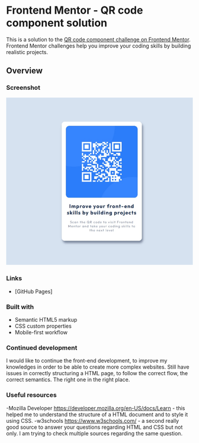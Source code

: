 # Frontend Mentor - QR code component solution

This is a solution to the [QR code component challenge on Frontend Mentor](https://www.frontendmentor.io/challenges/qr-code-component-iux_sIO_H). Frontend Mentor challenges help you improve your coding skills by building realistic projects. 

## Overview

### Screenshot
![Design preview for QR code](./img/screeshot.jpg)

### Links

- [GitHub Pages] 


### Built with

- Semantic HTML5 markup
- CSS custom properties
- Mobile-first workflow

### Continued development

I would like to continue the front-end development, to improve my knowledges in order to be able to create more complex websites. 
Still have issues in correctly structuring a HTML page, to follow the correct flow, the correct semantics. The right one in the right place. 


### Useful resources

-Mozilla Developer https://developer.mozilla.org/en-US/docs/Learn - this helped me to understand the structure of a HTML document and to style it using CSS. 
-w3schools https://www.w3schools.com/ - a second really good source to answer your questions regarding HTML and CSS but not only. I am trying to check multiple sources regarding the same question. 



